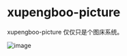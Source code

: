# xupengboo-picture
xupengboo-picture 仅仅只是个图床系统。

![image](https://github.com/user-attachments/assets/b901e371-bf24-46d1-b2aa-4a1da7e07d5b)
